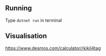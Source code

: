 ## Running 
Type `dotnet run` in terminal
## Visualisation
https://www.desmos.com/calculator/rkjkil4tag
